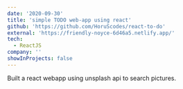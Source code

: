 ```yaml
---
date: '2020-09-30'
title: 'simple TODO web-app using react'
github: 'https://github.com/HoruScodes/react-to-do'
external: 'https://friendly-noyce-6d46a5.netlify.app/'
tech:
  - ReactJS
company: ''
showInProjects: false
---
```


Built a react webapp using unsplash api to search pictures.
